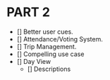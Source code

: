 # PART 2

- [] Better user cues.
- [] Attendance/Voting System.
- [] Trip Management.
- [] Compelling use case
- [] Day View
  - [] Descriptions
